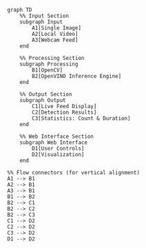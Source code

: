 ```mermaid
graph TD
    %% Input Section
    subgraph Input
        A1[Single Image]
        A2[Local Video]
        A3[Webcam Feed]
    end

    %% Processing Section
    subgraph Processing
        B1[OpenCV]
        B2[OpenVINO Inference Engine]
    end

    %% Output Section
    subgraph Output
        C1[Live Feed Display]
        C2[Detection Results]
        C3[Statistics: Count & Duration]
    end

    %% Web Interface Section
    subgraph Web Interface
        D1[User Controls]
        D2[Visualization]
    end
```
    %% Flow connectors (for vertical alignment)
    A1 --> B1
    A2 --> B1
    A3 --> B1
    B1 --> B2
    B2 --> C1
    B2 --> C2
    B2 --> C3
    C1 --> D2
    C2 --> D2
    C3 --> D2
    D1 --> D2
